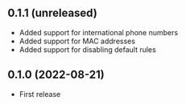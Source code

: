 ## 0.1.1 (unreleased)

- Added support for international phone numbers
- Added support for MAC addresses
- Added support for disabling default rules

## 0.1.0 (2022-08-21)

- First release
